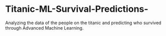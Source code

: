 # Titanic-ML-Survival-Predictions-
Analyzing the data of the people on the titanic and predicting who survived through Advanced Machine Learning.
